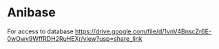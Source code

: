 # Anibase
For access to database 
https://drive.google.com/file/d/1vnV4BnscZr6E-0wOwv9WffRDH2RuHEXr/view?usp=share_link
